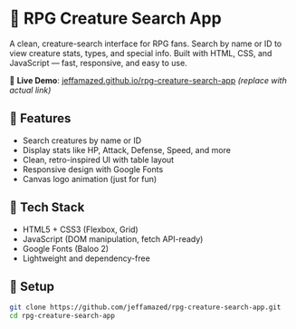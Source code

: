 # 🐉 RPG Creature Search App

A clean, creature-search interface for RPG fans. Search by name or ID to view creature stats, types, and special info. Built with HTML, CSS, and JavaScript — fast, responsive, and easy to use.

🔗 **Live Demo**: [jeffamazed.github.io/rpg-creature-search-app](https://jeffamazed.github.io/rpg-creature-search-app/) *(replace with actual link)*

## 🚀 Features

- Search creatures by name or ID
- Display stats like HP, Attack, Defense, Speed, and more
- Clean, retro-inspired UI with table layout
- Responsive design with Google Fonts
- Canvas logo animation (just for fun)

## 🔧 Tech Stack

- HTML5 + CSS3 (Flexbox, Grid)
- JavaScript (DOM manipulation, fetch API-ready)
- Google Fonts (Baloo 2)
- Lightweight and dependency-free

## 🔄 Setup

```bash
git clone https://github.com/jeffamazed/rpg-creature-search-app.git
cd rpg-creature-search-app

